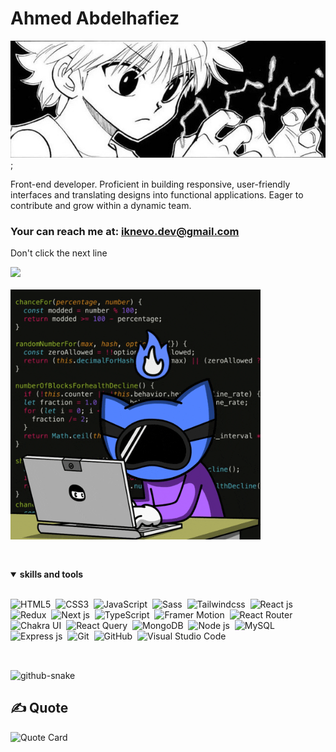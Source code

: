 # Ahmed Abdelhafiez
<!-- banner -->
![Profile Banner](./assets/killua-banner.jpeg);

<p align="left"> Front-end developer. Proficient in building responsive, user-friendly interfaces and
translating designs into functional applications. Eager to contribute and grow within a
dynamic team.</p>

### Your can reach me at: **<iknevo.dev@gmail.com>**

<p align="left">Don't click the next line</p>
<!-- got u -->
<a href="https://youtu.be/xvFZjo5PgG0?si=4g5LqRk7biVjJ7Sq"><img src="https://user-images.githubusercontent.com/73097560/115834477-dbab4500-a447-11eb-908a-139a6edaec5c.gif"></a>
<br>
<br>
<img align="center" alt="GIF" src="./assets/Code Hacking GIF by Pizza Ninjas.gif" width="400px"/>

##

<br>

<details open>
<summary><b>skills and tools</b></summary>
<br>

![HTML5](https://img.shields.io/badge/-HTML5-E34F26?style=for-the-badge&logo=html5&logoColor=white)&nbsp;
![CSS3](https://img.shields.io/badge/-CSS3-1572B6?style=for-the-badge&logo=css3)&nbsp;
![JavaScript](https://img.shields.io/badge/-JavaScript-black?style=for-the-badge&logo=javascript)&nbsp;
![Sass](https://img.shields.io/badge/-Sass-CC6699?style=for-the-badge&logo=sass&logoColor=white)&nbsp;
![Tailwindcss](https://img.shields.io/badge/Tailwind_CSS-38B2AC?style=for-the-badge&logo=tailwind-css&logoColor=white)&nbsp;
![React js](https://img.shields.io/badge/React-20232A?style=for-the-badge&logo=react&logoColor=61DAFB)&nbsp;
![Redux](https://img.shields.io/badge/Redux-593D88?style=for-the-badge&logo=redux&logoColor=white)&nbsp;
![Next js](https://img.shields.io/badge/next%20js-000000?style=for-the-badge&logo=nextdotjs&logoColor=white)&nbsp;
![TypeScript](https://img.shields.io/badge/TypeScript-007ACC?style=for-the-badge&logo=typescript&logoColor=white)&nbsp;
![Framer Motion](https://img.shields.io/badge/Framer-black?style=for-the-badge&logo=framer&logoColor=blue)&nbsp;
![React Router](https://img.shields.io/badge/React_Router-CA4245?style=for-the-badge&logo=react-router&logoColor=white)&nbsp;
![Chakra UI](https://img.shields.io/badge/Chakra--UI-319795?style=for-the-badge&logo=chakra-ui&logoColor=white)&nbsp;
![React Query](https://img.shields.io/badge/React_Query-FF4154?style=for-the-badge&logo=ReactQuery&logoColor=white)&nbsp;
![MongoDB](https://img.shields.io/badge/MongoDB-4EA94B?style=for-the-badge&logo=mongodb&logoColor=white)&nbsp;
![Node js](https://img.shields.io/badge/Node%20js-339933?style=for-the-badge&logo=nodedotjs&logoColor=white)&nbsp;
![MySQL](https://img.shields.io/badge/MySQL-005C84?style=for-the-badge&logo=mysql&logoColor=white)&nbsp;
![Express js](https://img.shields.io/badge/Express%20js-000000?style=for-the-badge&logo=express&logoColor=white)&nbsp;
![Git](https://img.shields.io/badge/-Git-black?style=for-the-badge&logo=git)&nbsp;
![GitHub](https://img.shields.io/badge/-GitHub-181717?style=for-the-badge&logo=github)&nbsp;
![Visual Studio Code](https://img.shields.io/badge/-Visual%20Studio%20Code-007ACC?style=for-the-badge&&logo=visual-studio-code&logoColor=white)&nbsp;
</details>

##

<br>

<picture>
  <source media="(prefers-color-scheme: dark)" srcset="https://raw.githubusercontent.com/idknevo/idknevo/output/github-snake-dark.svg" />
  <source media="(prefers-color-scheme: light)" srcset="https://raw.githubusercontent.com/idknevo/idknevo/output/github-snake.svg" />
  <img alt="github-snake" src="https://raw.githubusercontent.com/tobiasmeyhoefer/tobiasmeyhoefer/output/github-snake.svg" />
</picture>

## ✍️ Quote

![Quote Card](https://quotes-github-readme.vercel.app/api?type=horizontal&theme=radical)
